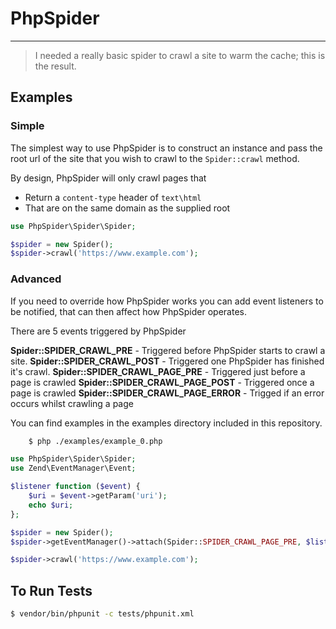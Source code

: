 # PhpSpider

---

> I needed a really basic spider to crawl a site to warm the cache; this is the result.


## Examples

### Simple 

The simplest way to use PhpSpider is to construct an instance and pass the root
url of the site that you wish to crawl to the `Spider::crawl` method.

By design, PhpSpider will only crawl pages that 

- Return a `content-type` header of `text\html`
- That are on the same domain as the supplied root 

```php
use PhpSpider\Spider\Spider;

$spider = new Spider();
$spider->crawl('https://www.example.com');
```

### Advanced

If you need to override how PhpSpider works you can add event listeners to be
notified, that can then affect how PhpSpider operates.

There are 5 events triggered by PhpSpider 

__Spider::SPIDER_CRAWL_PRE__ - Triggered before PhpSpider starts to crawl a site.
__Spider::SPIDER_CRAWL_POST__ - Triggered one PhpSpider has finished it's crawl.
__Spider::SPIDER_CRAWL_PAGE_PRE__ - Triggered just before a page is crawled
__Spider::SPIDER_CRAWL_PAGE_POST__ - Triggered once a page is crawled
__Spider::SPIDER_CRAWL_PAGE_ERROR__ - Trigged if an error occurs whilst crawling a page


You can find examples in the examples directory included in this repository.

```bash
    $ php ./examples/example_0.php
```


```php
use PhpSpider\Spider\Spider;
use Zend\EventManager\Event;

$listener function ($event) {
    $uri = $event->getParam('uri');
    echo $uri;
};

$spider = new Spider();
$spider->getEventManager()->attach(Spider::SPIDER_CRAWL_PAGE_PRE, $listener, 1000);

$spider->crawl('https://www.example.com');
```

## To Run Tests

```bash
$ vendor/bin/phpunit -c tests/phpunit.xml
```
